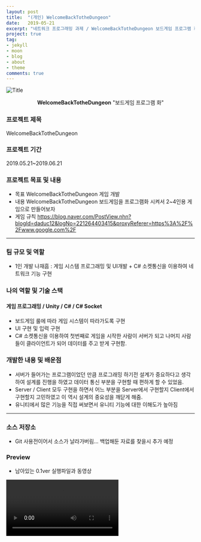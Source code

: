 ```yaml
---
layout: post
title:  "(개인) WelcomeBackTotheDungeon"
date:   2019-05-21
excerpt: "네트워크 프로그래밍 과제 / WelcomeBackTotheDungeon 보드게임 프로그램 화"
project: true
tag:
- jekyll 
- moon
- blog
- about
- theme
comments: true
---
```


![Title](https://user-images.githubusercontent.com/18138559/71556569-c9044400-2a7d-11ea-802f-3912b9f4656d.png)


<center><b>WelcomeBackTotheDungeon</b> "보드게임 프로그램 화"</center>
     
### 프로젝트 제목
WelcomeBackTotheDungeon

### 프로젝트 기간
2019.05.21~2019.06.21

### 프로젝트 목표 및 내용
* 목표
	WelcomeBackTotheDungeon 게임 개발
* 내용
	WelcomeBackTotheDungeon 보드게임을 프로그램화 시켜서 2~4인용 게임으로 만들어보자
* 게임 규칙
	https://blog.naver.com/PostView.nhn?blogId=daduc12&logNo=221264403415&proxyReferer=https%3A%2F%2Fwww.google.com%2F

---

### 팀 규모 및 역할
* 1인 개발
나재흠 : 게임 시스템 프로그래밍 및 UI개발 + C# 소켓통신을 이용하여 네트워크 기능 구현

### 나의 역할 및 기술 스택
#### 게임 프로그래밍 / Unity / C# / C# Socket
* 보드게임 룰에 따라 게임 시스템이 따라가도록 구현
* UI 구현 및 입력 구현
* C# 소켓통신을 이용하여 첫번째로 게임을 시작한 사람이 서버가 되고 나머지 사람들이 클라이언트가 되어 데이터를 주고 받게 구현함.

### 개발한 내용 및 배운점
* 서버가 들어가는 프로그램이었던 만큼 프로그래밍 하기전 설계가 중요하다고 생각하여 설계를 진행을 하였고 데이터 통신 부분을 구현할 때 편하게 할 수 있었음.
* Server / Client 모두 구현을 하면서  어느 부분을 Server에서 구현할지 Client에서 구현할지 고민하였고 이 역시 설계의 중요성을 깨닫게 해줌.
* 유니티에서 많은 기능을 직접 써보면서 유니티 기능에 대한 이해도가 높아짐

---

### 소스 저장소
* Git 사용전이어서 소스가 날라가버림... 백업해둔 자료를 찾을시  추가 예정

### Preview
* 남아있는 0.1ver 실행파일과 동영상
<video src="/assets/video/WelcomeBackToTheDungeon-2018-06-12.avi" autoplay controls>
왜 안나올까?
</video>